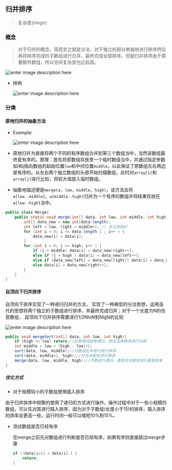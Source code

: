 ## 归并排序

>复杂度(nlogn)

### 概念

>对于归并的概念，简而言之就是分治，对于独立的部分单独地进行排序然后再将排序完成的子数组进行合并，最终完成全部排序。但是归并排序由于需要额外数组，所以空间复杂度也比较高。

<!--more-->

![enter image description here](http://algs4.cs.princeton.edu/22mergesort/images/mergesort-overview.png)

* 样例

    ![enter image description here](https://assets.toptal.io/assets/front/static/public/blocks/sorting_algorithms/animations/50/random-initial-order/merge-sort_8993d8.gif)



### 分类

#### 原地归并的抽象方法
* Example:

    ![enter image description here](http://7xrsib.com1.z0.glb.clouddn.com/sortMerge-sort-example-300px.gif
)

* 原地归并为直接将两个不同的有序数组合并到第三个数组当中，当然该数组最终是有序的。原理：首先将原数组存放至一个临时数组当中，并通过指定参数如i和j指向数组的起始位置`low`和中间位置`middle`。以此保证了原数组左右两边是有序的。从左右两个独立数组的头部开始扫描数组，此时对`array[i]`和`array[j]`进行比较，将较大值放入临时数组。


* 抽象地描述便是`merge(a, low, middle, high)`，该方法会将`a[low..middle]`，`a[middle..high]`归并为一个有序的数组并将结果存放在`a[low..high]`当中。

```java
public class Merge{
    public static void merge(int[] data, int low, int middle, int high){
        int[] data_new = new int[data.length];
        int left = low, right = middle+1; // 定义双指针
        for (int i = 0; i <= data.length-1 ; i++ ) {
            data_new[i] = data[i];
        }
        for (int i = 0; i <= high; i++ ) {
            if (i > middle) data[i] = data_new[right++];
            else if (j > high ) data[i] = data_new[left++];
            else if (data_new[left] < data_new[right]) data[i] = data_new[left++];
            else data[i] = data_new[right++];
        }
    }
}
```
#### 自顶向下归并排序

自顶向下排序实现了一种递归归并的方法， 实现了一种典型的分治思想，运用迭代的思想将两个独立的子数组进行排序，并最终完成归并；对于一个长度为N的任意数组， 自顶向下归并排序需要进行1/2NloN到NlgN的比较

![enter image description here](http://algs4.cs.princeton.edu/22mergesort/images/mergesortTD.png
)

```java
public void mergeSort(int[] data, int low, int high){
    if (high <= low) return;//此种情况结束递归，即无法再继续进行分割
    int middle = low + (high - low)/2;
    sort(data, low, middle);//对数组左半部分进行排序
    sort(data, middle+1, high);//对右半部份进行排序
    merge(data, low, middle, high);//不断进行递归，直到无法继续进行直到结束
}
```

##### 优化方式

* 对于规模较小的子数组使用插入排序

 由于归并排序中频繁的使用了递归的方式进行操作，操作过程中对于一些小规模的数组，可以先对其进行插入排序，因为对于子数组(长度小于15)的排序，插入排序的效率会更高一些，运行时间一般可以缩短10%到15%。

* 测试数组是否已经有序

    在merge之前先对数组进行判断是否已经有序，如果有序则直接跳过merge步骤
    ```java
    if (!data[i+1] < data[i] ) {
        return;
    }
    ```
